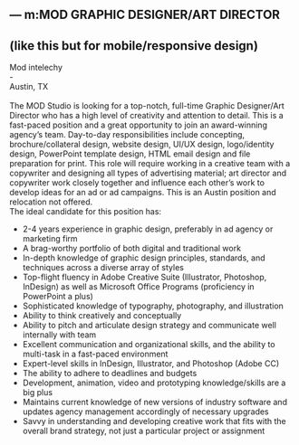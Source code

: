 <div><b><h2>— m:MOD GRAPHIC DESIGNER/ART DIRECTOR </h2></b></div>
<div><b><h2>(like this but for mobile/responsive design)</h2></b></div>
<div>Mod intelechy</div>
<div>-</div>
<div>Austin, TX</div>
<div><br></div>
<div>The MOD Studio is looking for a top-notch, full-time Graphic Designer/Art Director who has a high level of creativity and attention to detail. This is a fast-paced position and a great opportunity to join an award-winning agency’s team. Day-to-day responsibilities include concepting, brochure/collateral design, website design, UI/UX design, logo/identity design, PowerPoint template design, HTML email design and file preparation for print. This role will require working in a creative team with a copywriter and designing all types of advertising material; art director and copywriter work closely together and influence each other’s work to develop ideas for an ad or ad campaigns. This is an Austin position and relocation not offered.</div>
<div>The ideal candidate for this position has:</div>
<ul>
<li>2-4 years experience in graphic design, preferably in ad agency or marketing firm</li>
<li>A brag-worthy portfolio of both digital and traditional work</li>
<li>In-depth knowledge of graphic design principles, standards, and techniques across a diverse array of styles</li>
<li>Top-flight fluency in Adobe Creative Suite (Illustrator, Photoshop, InDesign) as well as Microsoft Office Programs (proficiency in PowerPoint a plus)</li>
<li>Sophisticated knowledge of typography, photography, and illustration</li>
<li>Ability to think creatively and conceptually</li>
<li>Ability to pitch and articulate design strategy and communicate well internally with team</li>
<li>Excellent communication and organizational skills, and the ability to multi-task in a fast-paced environment</li>
<li>Expert-level skills in InDesign, Illustrator, and Photoshop (Adobe CC)</li>
<li>The ability to adhere to deadlines and budgets</li>
<li>Development, animation, video and prototyping knowledge/skills are a big plus</li>
<li>Maintains current knowledge of new versions of industry software and updates agency management accordingly of necessary upgrades</li>
<li>Savvy in understanding and developing creative work that fits with the overall brand strategy, not just a particular project or assignment</li>
</ul>

